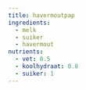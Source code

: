 ```yaml
---
title: havermoutpap
ingredients:
  - melk
  - suiker
  - havermout
nutrients:
  - vet: 0.5
  - koolhydraat: 0.8
  - suiker: 1
---
```

